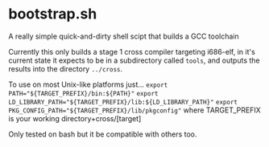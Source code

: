 # bootstrap.sh
A really simple quick-and-dirty shell scipt that builds a GCC toolchain

Currently this only builds a stage 1 cross compiler targeting i686-elf, in it's current state it expects to be in a subdirectory called `tools`, and outputs the results into the directory `../cross`.

To use on most Unix-like platforms just...
`export PATH="${TARGET_PREFIX}/bin:${PATH}"`
`export LD_LIBRARY_PATH="${TARGET_PREFIX}/lib:${LD_LIBRARY_PATH}"`
`export PKG_CONFIG_PATH="${TARGET_PREFIX}/lib/pkgconfig"`
where TARGET_PREFIX is your working directory+cross/[target]

Only tested on bash but it be compatible with others too.